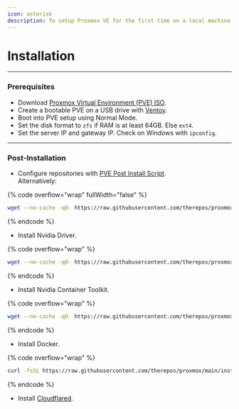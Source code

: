 ```yaml
---
icon: asterisk
description: To setup Proxmox VE for the first time on a local machine.
---
```


# Installation

***

### Prerequisites

* Download [Proxmox Virtual Environment (PVE) ISO](https://www.proxmox.com/en/downloads).
* Create a bootable PVE on a USB drive with [Ventoy](https://www.ventoy.net/en/download.html).
* Boot into PVE setup using Normal Mode.
* Set the disk format to `zfs` if RAM is at least 64GB.  Else `ext4`.
* Set the server IP and gateway IP. Check on Windows with `ipconfig`.



***

### Post-Installation

* Configure repositories with [PVE Post Install Script](https://tteck.github.io/Proxmox/#proxmox-ve-post-install). \
  Alternatively:

{% code overflow="wrap" fullWidth="false" %}
```bash
wget --no-cache -qO- https://raw.githubusercontent.com/therepos/proxmox/main/installers/install-postpve.sh | bash
```
{% endcode %}

* Install Nvidia Driver.

{% code overflow="wrap" %}
```bash
wget --no-cache -qO- https://raw.githubusercontent.com/therepos/proxmox/main/installers/install-nvidiadriver.sh | bash
```
{% endcode %}

* Install Nvidia Container Toolkit.

{% code overflow="wrap" %}
```bash
wget --no-cache -qO- https://raw.githubusercontent.com/therepos/proxmox/main/installers/install-nvidiact.sh | bash
```
{% endcode %}

* Install Docker.

{% code overflow="wrap" %}
```bash
curl -fsSL https://raw.githubusercontent.com/therepos/proxmox/main/installers/install-docker.sh | bash
```
{% endcode %}

* Install [Cloudflared](https://tteck.github.io/Proxmox/#cloudflared-lxc).&#x20;
